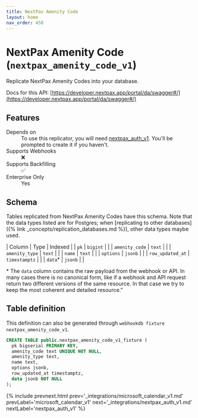 ```yaml
---
title: NextPax Amenity Code
layout: home
nav_order: 450
---
```


# NextPax Amenity Code (`nextpax_amenity_code_v1`)

Replicate NextPax Amenity Codes into your database.

Docs for this API: [https://developer.nextpax.app/portal/da/swagger#/](https://developer.nextpax.app/portal/da/swagger#/)

## Features

<dl>
<dt>Depends on</dt>
<dd>To use this replicator, you will need <a href="{% link _integrations/nextpax_auth_v1.md %}">nextpax_auth_v1</a>. You'll be prompted to create it if you haven't.</dd>

<dt>Supports Webhooks</dt>
<dd>❌</dd>
<dt>Supports Backfilling</dt>
<dd>✅</dd>
<dt>Enterprise Only</dt>
<dd>Yes</dd>

</dl>

## Schema

Tables replicated from NextPax Amenity Codes have this schema.
Note that the data types listed are for Postgres;
when [replicating to other databases]({% link _concepts/replication_databases.md %}),
other data types maybe used.

| Column | Type | Indexed |
| `pk` | `bigint` |  |
| `amenity_code` | `text` |  |
| `amenity_type` | `text` |  |
| `name` | `text` |  |
| `options` | `jsonb` |  |
| `row_updated_at` | `timestamptz` |  |
| `data`* | `jsonb` |  |

<span class="fs-3">* The `data` column contains the raw payload from the webhook or API.
In many cases there is no canonical form, like if a webhook and API request return
two different versions of the same resource.
In that case we try to keep the most coherent and detailed resource."</span>

## Table definition

This definition can also be generated through `webhookdb fixture nextpax_amenity_code_v1`.

```sql
CREATE TABLE public.nextpax_amenity_code_v1_fixture (
  pk bigserial PRIMARY KEY,
  amenity_code text UNIQUE NOT NULL,
  amenity_type text,
  name text,
  options jsonb,
  row_updated_at timestamptz,
  data jsonb NOT NULL
);
```

{% include prevnext.html prev='_integrations/microsoft_calendar_v1.md' prevLabel='microsoft_calendar_v1' next='_integrations/nextpax_auth_v1.md' nextLabel='nextpax_auth_v1' %}

